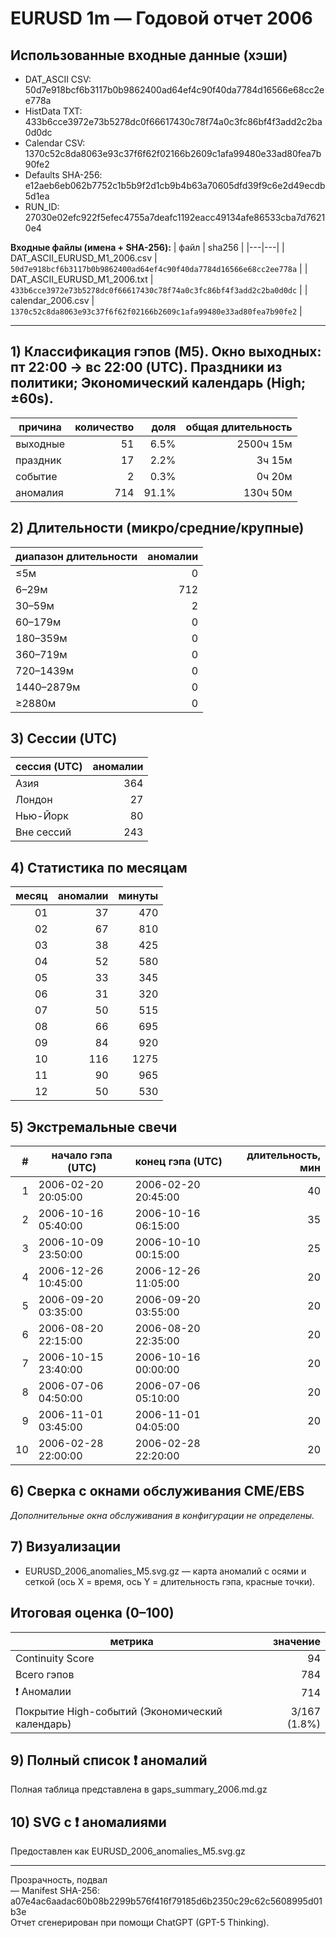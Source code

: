 # EURUSD 1m — Годовой отчет 2006

## Использованные входные данные (хэши)
- DAT_ASCII CSV: 50d7e918bcf6b3117b0b9862400ad64ef4c90f40da7784d16566e68cc2ee778a  
- HistData TXT: 433b6cce3972e73b5278dc0f66617430c78f74a0c3fc86bf4f3add2c2ba0d0dc  
- Calendar CSV: 1370c52c8da8063e93c37f6f62f02166b2609c1afa99480e33ad80fea7b90fe2  
- Defaults SHA-256: e12aeb6eb062b7752c1b5b9f2d1cb9b4b63a70605dfd39f9c6e2d49ecdb5d1ea  
- RUN_ID: 27030e02efc922f5efec4755a7deafc1192eacc49134afe86533cba7d76210e4  

**Входные файлы (имена + SHA-256):**
| файл | sha256 |
|---|---|
| DAT_ASCII_EURUSD_M1_2006.csv | `50d7e918bcf6b3117b0b9862400ad64ef4c90f40da7784d16566e68cc2ee778a` |
| DAT_ASCII_EURUSD_M1_2006.txt | `433b6cce3972e73b5278dc0f66617430c78f74a0c3fc86bf4f3add2c2ba0d0dc` |
| calendar_2006.csv | `1370c52c8da8063e93c37f6f62f02166b2609c1afa99480e33ad80fea7b90fe2` |

---

## 1) Классификация гэпов (M5). Окно выходных: пт 22:00 → вс 22:00 (UTC). Праздники из политики; Экономический календарь (High; ±60s).
| причина | количество | доля | общая длительность |
|---|---:|---:|---:|
| выходные | 51 | 6.5% | 2500ч 15м |
| праздник | 17 | 2.2% | 3ч 15м |
| событие | 2 | 0.3% | 0ч 20м |
| аномалия | 714 | 91.1% | 130ч 50м |

## 2) Длительности (микро/средние/крупные)
| диапазон длительности | аномалии |
|---|---:|
| ≤5м | 0 |
| 6–29м | 712 |
| 30–59м | 2 |
| 60–179м | 0 |
| 180–359м | 0 |
| 360–719м | 0 |
| 720–1439м | 0 |
| 1440–2879м | 0 |
| ≥2880м | 0 |

## 3) Сессии (UTC)
| сессия (UTC) | аномалии |
|---|---:|
| Азия | 364 |
| Лондон | 27 |
| Нью-Йорк | 80 |
| Вне сессий | 243 |

## 4) Статистика по месяцам
| месяц | аномалии | минуты |
|---:|---:|---:|
| 01 | 37 | 470 |
| 02 | 67 | 810 |
| 03 | 38 | 425 |
| 04 | 52 | 580 |
| 05 | 33 | 345 |
| 06 | 31 | 320 |
| 07 | 50 | 515 |
| 08 | 66 | 695 |
| 09 | 84 | 920 |
| 10 | 116 | 1275 |
| 11 | 90 | 965 |
| 12 | 50 | 530 |

## 5) Экстремальные свечи
| # | начало гэпа (UTC) | конец гэпа (UTC) | длительность, мин |
|---:|---|---|---:|
| 1 | 2006-02-20 20:05:00 | 2006-02-20 20:45:00 | 40 |
| 2 | 2006-10-16 05:40:00 | 2006-10-16 06:15:00 | 35 |
| 3 | 2006-10-09 23:50:00 | 2006-10-10 00:15:00 | 25 |
| 4 | 2006-12-26 10:45:00 | 2006-12-26 11:05:00 | 20 |
| 5 | 2006-09-20 03:35:00 | 2006-09-20 03:55:00 | 20 |
| 6 | 2006-08-20 22:15:00 | 2006-08-20 22:35:00 | 20 |
| 7 | 2006-10-15 23:40:00 | 2006-10-16 00:00:00 | 20 |
| 8 | 2006-07-06 04:50:00 | 2006-07-06 05:10:00 | 20 |
| 9 | 2006-11-01 03:45:00 | 2006-11-01 04:05:00 | 20 |
| 10 | 2006-02-28 22:00:00 | 2006-02-28 22:20:00 | 20 |

## 6) Сверка с окнами обслуживания CME/EBS
_Дополнительные окна обслуживания в конфигурации не определены._

## 7) Визуализации
- EURUSD_2006_anomalies_M5.svg.gz — карта аномалий с осями и сеткой (ось X = время, ось Y = длительность гэпа, красные точки).

## Итоговая оценка (0–100)
| метрика | значение |
|---|---:|
| Continuity Score | 94 |
| Всего гэпов | 784 |
| ❗ Аномалии | 714 |
| Покрытие High-событий (Экономический календарь) | 3/167 (1.8%) |

## 9) Полный список ❗ аномалий
Полная таблица представлена в gaps_summary_2006.md.gz

## 10) SVG с ❗ аномалиями
Предоставлен как EURUSD_2006_anomalies_M5.svg.gz

---
Прозрачность, подвал  
— Manifest SHA-256: a07e4ac6aadac60b08b2299b576f416f79185d6b2350c29c62c5608995d01b3e  
Отчет сгенерирован при помощи ChatGPT (GPT-5 Thinking).  
